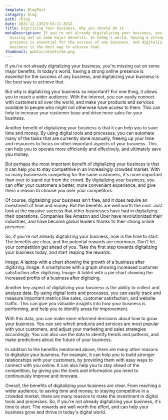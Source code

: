```yaml
---
template: BlogPost
catagory: blog
path: /blog
date: 2022-12-13T23:53:11.831Z
title: Digitizing Your business, why you should do it
metaDescription: If you're not already digitalizing your business, you're
  missing out on some major benefits. In today's world, having a strong online
  presence is essential for the success of any business, and digitalizing your
  business is the best way to achieve that.
thumbnail: public/assets/me.png
---
```

<!--StartFragment-->

If you're not already digitalizing your business, you're missing out on some major benefits. In today's world, having a strong online presence is essential for the success of any business, and digitalizing your business is the best way to achieve that.

But why is digitalizing your business so important? For one thing, it allows you to reach a wider audience. With the internet, you can easily connect with customers all over the world, and make your products and services available to people who might not otherwise have access to them. This can help to increase your customer base and drive more sales for your business.

Another benefit of digitalizing your business is that it can help you to save time and money. By using digital tools and processes, you can automate many of the tasks that are currently done manually, freeing up your time and resources to focus on other important aspects of your business. This can help you to operate more efficiently and effectively, and ultimately save you money.

But perhaps the most important benefit of digitalizing your business is that it can help you to stay competitive in an increasingly crowded market. With so many businesses competing for the same customers, it's more important than ever to stand out from the crowd. By digitalizing your business, you can offer your customers a better, more convenient experience, and give them a reason to choose you over your competitors.

Of course, digitalizing your business isn't free, and it does require an investment of time and money. But the benefits are well worth the cost. Just look at the massive success that other businesses have had in digitalizing their operations. Companies like Amazon and Uber have revolutionized their industries, and have become global leaders thanks to their strong online presence.

So, if you're not already digitalizing your business, now is the time to start. The benefits are clear, and the potential rewards are enormous. Don't let your competition get ahead of you. Take the first step towards digitalizing your business today, and start reaping the rewards.

Image: A laptop with a chart showing the growth of a business after digitizing. Image: A smartphone with a graph showing increased customer satisfaction after digitizing. Image: A tablet with a pie chart showing the increased profits of a business after digitizing.

Another key aspect of digitalizing your business is the ability to collect and analyze data. By using digital tools and processes, you can easily track and measure important metrics like sales, customer satisfaction, and website traffic. This can give you valuable insights into how your business is performing, and help you to identify areas for improvement.

With this data, you can make more informed decisions about how to grow your business. You can see which products and services are most popular with your customers, and adjust your marketing and sales strategies accordingly. You can also use the data to identify trends and patterns, and make predictions about the future of your business.

In addition to the benefits mentioned above, there are many other reasons to digitalize your business. For example, it can help you to build stronger relationships with your customers, by providing them with easy ways to connect with you online. It can also help you to stay ahead of the competition, by giving you the tools and information you need to continuously improve and innovate.

Overall, the benefits of digitalizing your business are clear. From reaching a wider audience, to saving time and money, to staying competitive in a crowded market, there are many reasons to make the investment in digital tools and processes. So, if you're not already digitalizing your business, it's time to start. The rewards are well worth the effort, and can help your business grow and thrive in today's digital world.

<!--EndFragment-->